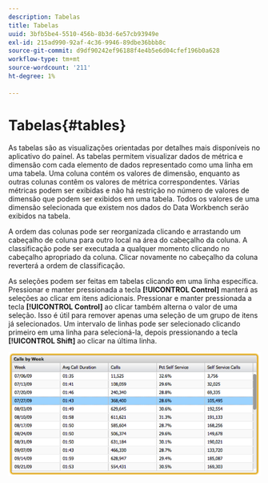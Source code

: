 ```yaml
---
description: Tabelas
title: Tabelas
uuid: 3bfb5be4-5510-456b-8b3d-6e57cb93949e
exl-id: 215ad990-92af-4c36-9946-89dbe36bbb8c
source-git-commit: d9df90242ef96188f4e4b5e6d04cfef196b0a628
workflow-type: tm+mt
source-wordcount: '211'
ht-degree: 1%

---
```


# Tabelas{#tables}

As tabelas são as visualizações orientadas por detalhes mais disponíveis no aplicativo do painel. As tabelas permitem visualizar dados de métrica e dimensão com cada elemento de dados representado como uma linha em uma tabela. Uma coluna contém os valores de dimensão, enquanto as outras colunas contêm os valores de métrica correspondentes. Várias métricas podem ser exibidas e não há restrição no número de valores de dimensão que podem ser exibidos em uma tabela. Todos os valores de uma dimensão selecionada que existem nos dados do Data Workbench serão exibidos na tabela.

A ordem das colunas pode ser reorganizada clicando e arrastando um cabeçalho de coluna para outro local na área do cabeçalho da coluna. A classificação pode ser executada a qualquer momento clicando no cabeçalho apropriado da coluna. Clicar novamente no cabeçalho da coluna reverterá a ordem de classificação.

As seleções podem ser feitas em tabelas clicando em uma linha específica. Pressionar e manter pressionada a tecla **[!UICONTROL Control]** manterá as seleções ao clicar em itens adicionais. Pressionar e manter pressionada a tecla **[!UICONTROL Control]** ao clicar também alterna o valor de uma seleção. Isso é útil para remover apenas uma seleção de um grupo de itens já selecionados. Um intervalo de linhas pode ser selecionado clicando primeiro em uma linha para selecioná-la, depois pressionando a tecla **[!UICONTROL Shift]** ao clicar na última linha.

![](assets/table.png)
